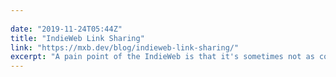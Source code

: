 ```yaml
---
 
date: "2019-11-24T05:44Z"
title: "IndieWeb Link Sharing"
link: "https://mxb.dev/blog/indieweb-link-sharing/"
excerpt: "A pain point of the IndieWeb is that it's sometimes not as convenient to share content as it is on the common social media platforms. Posting a new short “note” on my site currently requires me to commit a new markdown file to the repository on Github."
---
```

